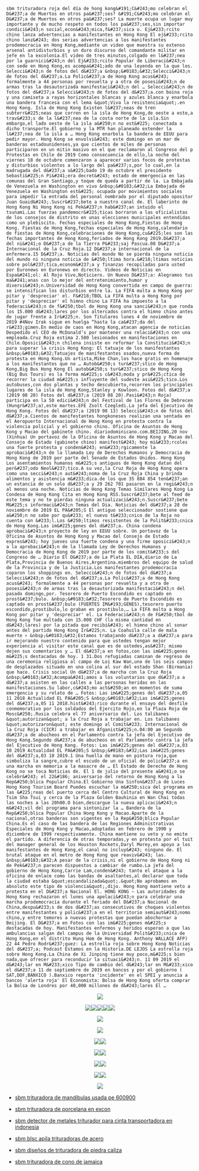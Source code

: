 
```
sbm trituradora roja del día de hong kong&#191;C&#243;mo celebran el D&#237;a de Muertos en otros pa&#237;ses? &#191;C&#243;mo celebran el D&#237;a de Muertos en otros pa&#237;ses? La muerte ocupa un lugar muy importante y de mucho respeto en todos los pa&#237;ses,sin importar condici&#243;n social,econ&#243;mica,f&#237;sica o. Ej&#233;rcito chino lanza advertencias a manifestantes en Hong Kong El ej&#233;rcito chino lanz&#243; dos serias advertencias a los manifestantes prodemocracia en Hong Kong,mediante un video que muestra su extenso arsenal antidisturbios y un duro discurso del comandante militar en jefe en la excolonia.El video de tres minutos,colgado en l&#237;nea por la guarnici&#243;n del Ej&#233;rcito Popular de Liberaci&#243;n con sede en Hong Kong,es acompa&#241;ado de una leyenda en la que los. Selecci&#243;n de fotos del d&#237;a &nbsp;&#0183;&#32;Selecci&#243;n de fotos del d&#237;a.La Polic&#237;a de Hong Kong acus&#243; formalmente a 44 personas por revuelta y a otra de posesi&#243;n de armas tras la desautorizada manifestaci&#243;n del … Selecci&#243;n de fotos del d&#237;a Selecci&#243;n de fotos del d&#237;a.con boina roja y una camiseta a rayas horizontales blancas y azules blanca y enarbola una bandera francesa con el lema &quot;Viva la resistencia&quot;.en Hong Kong. Isla de Hong Kong Existen l&#237;neas de tren subterr&#225;neas que corren en la isla de Hong Kong,de oeste a este,a trav&#233;s de la l&#237;nea de la costa norte de la isla.Sin embargo,el lado oeste de la isla a&#250;n no est&#225; conectada a dicho transporte.El gobierno y la MTR han planeado extender la l&#237;nea de la isla a … Hong Kong enarbola la bandera de EEUU para pedir mayor. Hong Kong se envolvi&#243; este domingo en un mar de banderas estadounidenses,ya que cientos de miles de personas participaron en un mitin masivo en el que reclamaron al Congreso del p Protestas en Chile de 2019 Como consecuencia de ello,la noche del viernes 18 de octubre comenzaron a aparecer varios focos de protestas y disturbios violentos a lo largo del pa&#237;s,por lo cual,en la madrugada del d&#237;a s&#225;bado 19 de octubre el presidente Sebasti&#225;n Pi&#241;era decret&#243; estado de emergencia en las comunas del Gran Santiago,y toque de queda a partir de la. La Embajada de Venezuela en Washington en vivo &nbsp;&#0183;&#32;La Embajada de Venezuela en Washington est&#225; ocupada por movimientos sociales para impedir la entrada del personal nombrado por el diputado opositor Juan Guaid&#243;.Suscr&#237;bete a nuestro canal de. El laberinto de Hong Kong Ni Hong Kong ni Pek&#237;n hab&#237;an intuido el tsunami.Las fuerzas pandemocr&#225;ticas borraron a las oficialistas de los consejos de distrito en unas elecciones municipales entendidas como un plebiscito. Fechas especiales de Hong Kong,Fiestas de Hong Kong. Fiestas de Hong Kong,fechas especiales de Hong Kong,calendario de fiestas de Hong Kong,celebraciones de Hong Kong,cu&#225;les son las fechas importantes de Hong Kong,feriados de Hong Kong 2019.D&#237;a del ni&#241;o D&#237;a de la Tierra P&#233;saj Pascua.08 D&#237;a Internacional de la Cruz Roja.12 D&#237;a internacional de la enfermera.15 D&#237;a. Noticias del mundo No se pierda ninguna noticia del mundo ni ninguna noticia de &#250;ltima hora.&#218;ltimas noticias sobre pol&#237;tica,econom&#237;a y finanzas recopiladas para usted por Euronews en Euronews en directo. Videos de Noticias en Espa&#241;ol: Al Rojo Vivo,Noticiero. Un Nuevo D&#237;a: Alegramos tus ma&#241;anas con lo mejor del entretenimiento,humor y diversi&#243;n.Universidad de Hong Kong convertida en campo de guerra: se intensifican los disturbios entre la. La FIFA multa a Hong Kong por pitar y 'despreciar' el. F&#218;TBOL La FIFA multa a Hong Kong por pitar y 'despreciar' el himno chino La FIFA ha impuesto a la federaci&#243;n de f&#250;tbol de Hong Kong una sanci&#243;n que ronda los 15.000 d&#243;lares por los altercados contra el himno chino antes de jugar frente a Ir&#225;n. Son Titulares lunes 4 de noviembre de 2019 #4Nov Irak sigue en huelga “hasta la ca&#237;da del r&#233;gimen.En medio de caos en Hong Kong,atacan agencia de noticias Despedido el CEO de McDonald’s por mantener una relaci&#243;n con una empleada.Cruz Roja estima 2.500 lesionados en manifestaciones en Chile.Oposici&#243;n chilena insiste en reformar la Constituci&#243;n para superar la crisis Hong Kong: El tatuaje de los manifestantes &nbsp;&#0183;&#32;Tatuajes de manifestantes osados,nueva forma de protesta en Hong Kong.Un artista,Mike Chan,los hace gratis en homenaje a los manifestantes que no … Autob&#250;s tur&#237;stico de Hong Kong,Big Bus Hong Kong El autob&#250;s tur&#237;stico de Hong Kong (Big Bus Tours) es la forma m&#225;s c&#243;moda y pr&#225;ctica de recorrer la ciudad m&#225;s influyente del sudeste asi&#225;tico.Los autobuses,con dos plantas y techo descubierto,recorren los principales lugares de la isla de Hong Kong,Stanley y Kowloon. Fotos del d&#237;a (2019 08 20) Fotos del d&#237;a (2019 08 20).Pasi&#243;n Roja) participa en la 50 edici&#243;n del Festival de las Flores de Debrecen (Hungr&#237;a),este martes.EFE Zsolt Czegledi.La jefa del Ejecutivo de Hong Kong. Fotos del d&#237;a (2019 08 13) Selecci&#243;n de fotos del d&#237;a.Cientos de manifestantes hongkoneses realizan una sentada en el Aeropuerto Internacional de Hong Kong en protesta contra la violencia policial y el gobierno chino. Oficina de Asuntos de Hong Kong y Macao del gabinete chino. diariodominicano.com.BEIJING,20 nov (Xinhua) Un portavoz de la Oficina de Asuntos de Hong Kong y Macao del Consejo de Estado (gabinete chino) manifest&#243; hoy mi&#233;rcoles una fuerte protesta y conden&#243; en&#233;rgicamente la aprobaci&#243;n de la llamada Ley de Derechos Humanos y Democracia de Hong Kong de 2019 por parte del Senado de Estados Unidos. Hong Kong Los asentamientos humanos m&#225;s antiguos de Hong Kong datan del per&#237;odo Neol&#237;tico.A su vez,la Cruz Roja de Hong Kong opera como una secci&#243;n aut&#243;noma de la Cruz Roja China y brinda alimentos y asistencia m&#233;dica.de los que 35 884 854 ten&#237;an un estancia de un solo d&#237;a y 29 262 701 pasaron en la regi&#243;n al menos una noche. Noticias de Hong Kong Temas Similares Hong Kong La Condesa de Hong Kong Cita en Hong Kong RSS.Suscr&#237;bete al feed de este tema y no te pierdas ninguna actualizaci&#243;n.Suscr&#237;bete M&#225;s informaci&#243;n Temas del Dia. Noticias del d&#237;a 28 de noviembre de 2019 EL PA&#205;S El antiguo seleccionador sostiene que a&#250;n no sabe por qu&#233; el nuevo t&#233;cnico de la Roja no cuenta con &#233;l.Los &#250;ltimos resistentes de la Polit&#233;cnica de Hong Kong.Las im&#225;genes del d&#237;a. China condena aprobaci&#243;n proyecto de ley en EEUU sobre. Un portavoz de la Oficina de Asuntos de Hong Kong y Macao del Consejo de Estado expres&#243; hoy jueves una fuerte condena y una firme oposici&#243;n a la aprobaci&#243;n de la llamada Ley de Derechos Humanos y Democracia de Hong Kong de 2019 por parte de los comit&#233;s del Congreso de … Diario El D&#237;a de La Plata EL DIA,diario de La Plata,Provincia de Buenos Aires,Argentina.miembros del equipo de salud de la Provincia y de la Justicia.Los manifestantes prodemocracia coparon los shoppings en. Selecci&#243;n de fotos del d&#237;a Selecci&#243;n de fotos del d&#237;a.La Polic&#237;a de Hong Kong acus&#243; formalmente a 44 personas por revuelta y a otra de posesi&#243;n de armas tras la desautorizada manifestaci&#243;n del pasado domingo,por. Tesorero de Puerto Escondido es captado en prost&#237;bulo. &nbsp;&#0183;&#32;Tesorero de Puerto Escondido es captado en prost&#237;bulo (FUERTES IM&#193;GENES),tesorero puerto escondido,prostibulo,lo graban en prostibulo,… La FIFA multa a Hong Kong por pitar y 'despreciar' el. La Federaci&#243;n de F&#250;tbol de Hong Kong fue multada con 15.000 CHF (la misma cantidad en d&#243;lares) por la pitada que recibi&#243; el himno chino al sonar antes del partido Hong Kong Ir&#225;n. La Coahuila calle de mala muerte 💀 &nbsp;&#0183;&#32;Estamos trabajando d&#237;a a d&#237;a para ir mejorando nuestro contenido para que ustedes tengan mejor experiencia al visitar este canal que es de ustedes,as&#237; mismo dejen sus comentarios y … El d&#237;a en fotos,con las im&#225;genes m&#225;s destacadas de hoy. 1 31.Dos refugiadas caminan de regreso de una ceremonia religiosa al campo de Loi Kaw Wan,uno de los seis campos de desplazados situado en una colina al sur del estado Shan (Birmania) que hace. Crisis social Un d&#237;a de marcha con la Cruz Roja &nbsp;&#0183;&#32;Acompa&#241;amos a los voluntarios que d&#237;a a d&#237;a asisten en las calles a las personas heridas en las manifestaciones.Su labor,c&#243;mo act&#250;an en momentos de suma emergencia y su relato de … Fotos: Las im&#225;genes del d&#237;a,05 11 2018 Actualidad EL PA&#205;S &nbsp;&#0183;&#32;Las im&#225;genes del d&#237;a,05 11 2018.hist&#243;rico durante el ensayo del desfile conmemorativo por los soldados del Ejercito Rojo,en la Plaza Roja de Mosc&#250;.Rusia celebra el 77 aniversario del. Los talibanes &quot;autorizan&quot; a la Cruz Roja a trabajar en. Los talibanes &quot;autorizaron&quot; este domingo al Comit&#233; Internacional de la Cruz Roja (CICR) a trabajar en Afganist&#225;n.04:00 am Segundo d&#237;a de abucheos en el Parlamento contra la jefa del Ejecutivo de Hong Kong.Segundo d&#237;a de abucheos en el Parlamento contra la jefa del Ejecutivo de Hong Kong. Fotos: Las im&#225;genes del d&#237;a,03 10 2019 Actualidad EL PA&#205;S &nbsp;&#0183;&#32;Las im&#225;genes del d&#237;a,03 10 2019.1 Una huella de mano en pintura roja,que simboliza la sangre,cubre el escudo de un oficial de polic&#237;a en una marcha en memoria a la masacre de … El Estado de Derecho de Hong Kong no se toca Noticias de. El 1 de julio del presente a&#241;o se celebr&#243; el 22&#186; aniversario del retorno de Hong Kong a la Rep&#250;blica Popular China.El Gobierno Una Sinfon&#237;a de Luces Hong Kong Tourism Board Puedes escuchar la m&#250;sica del programa en las &#225;reas del puerto cerca del Centro Cultural de Hong Kong en Tsim Sha Tsui y cerca de la Plaza Golden Bauhinia en Wan Chai todas las noches a las 20h00.O bien,descargue la nueva aplicaci&#243;n m&#243;vil del programa para sintonizar la … Bandera de la Rep&#250;blica Popular China Hong Kong y Macao.Aparte de la nacional,otras banderas son vigentes en la Rep&#250;blica Popular China.Es el caso de las bandera de las Regiones Administrativas Especiales de Hong Kong y Macao,adoptadas en febrero de 1990 y diciembre de 1999 respectivamente. China mantiene su veto y no emite el partido. A diferencia de otras temporadas,y en protesta por el tuit del manager general de los Houston Rockets,Daryl Morey,en apoyo a los manifestantes de Hong Kong,el canal no incluy&#243; ninguno de. El brutal ataque en el metro de Hong Kong que reaviv&#243; las. &nbsp;&#0183;&#32;A pesar de la crisis,ni el gobierno de Hong Kong ni de Pek&#237;n parecen dispuestos a cambiar de rumbo.La jefa del gobierno de Hong Kong,Carrie Lam,conden&#243; tanto el ataque a la oficina de enlace como las bandas de asaltantes,al declarar que toda la ciudad estaba &quot;escandalizada&quot;.&quot;No aprobamos en absoluto este tipo de violencia&quot;,dijo. Hong Kong mantiene veto a protesta en el D&#237;a Nacional El. HONG KONG — Las autoridades de Hong Kong rechazaron el lunes una apelaci&#243;n para celebrar una marcha prodemocracia durante el feriado del D&#237;a Nacional de China,despu&#233;s de dos d&#237;as consecutivos de choques violentos entre manifestantes y polic&#237;a en el territorio semiaut&#243;nomo chino,y entre temores a nuevas protestas que puedan abochornar a Beijing. El D&#237;a en Fotos con las im&#225;genes m&#225;s destacadas de hoy. Manifestantes enfermos y heridos esperan a que las ambulancias salgan del campus de la Universidad Polit&#233;cnica de Hong Kong,en el distrito Hung Hom de Hong Kong. Anthony WALLACE AFP) 22 44 Pedro Rodr&#237;guez: La estrella roja sobre Hong Kong Noticias del d&#237;a; Podcast Estamos en la Historia.DE LEJOS La estrella roja sobre Hong Kong.La China de Xi Jinping tiene muy poco,m&#225;s bien nada,que ofrecer para reconducir la situaci&#243;n. 11 09 2019 el d&#243;lar en M&#233;xico Tipo de cambio del d&#243;lar en M&#233;xico el d&#237;a 11 de septiembre de 2019 en bancos y por el gobierno ( SAT,DOF,BANXICO ).Banxico reporta 'incidente' en el SPEI y anuncia a bancos 'alerta roja' El Economista: Bolsa de Hong Kong oferta comprar la Bolsa de Londres por 40,000 millones de d&#243;lares El … 
```

<div align="center">

<a href="https://es-crusher.shibang-china.com/github&k=sbm+trituradora+roja+del+d%C3%ADa+de+hong+kong"><img src="https://static.shibang-china.com/es/crusher/logo.jpg"></a>

<a href="https://es-crusher.shibang-china.com/github&k=sbm+trituradora+roja+del+d%C3%ADa+de+hong+kong"><img src="https://static.shibang-china.com/es/crusher/index.jpg"></a><a href="https://es-crusher.shibang-china.com/material.htmlgithub&k=sbm+trituradora+roja+del+d%C3%ADa+de+hong+kong"><img src="https://static.shibang-china.com/es/crusher/material.jpg"></a><a href="https://es-crusher.shibang-china.com/application.htmlgithub&k=sbm+trituradora+roja+del+d%C3%ADa+de+hong+kong"><img src="https://static.shibang-china.com/es/crusher/application.jpg"></a><a href="https://es-crusher.shibang-china.com/aboutus.htmlgithub&k=sbm+trituradora+roja+del+d%C3%ADa+de+hong+kong"><img src="https://static.shibang-china.com/es/crusher/aboutus.jpg"></a><a href="https://es-crusher.shibang-china.com/contact.htmlgithub&k=sbm+trituradora+roja+del+d%C3%ADa+de+hong+kong"><img src="https://static.shibang-china.com/es/crusher/contact.jpg"></a>

<a href="https://es-crusher.shibang-china.com/github&k=sbm+trituradora+roja+del+d%C3%ADa+de+hong+kong"><img src="https://static.shibang-china.com/es/crusher/banner.jpg"></a>

<a href="https://swt.shibang-china.com/github&k=sbm+trituradora+roja+del+d%C3%ADa+de+hong+kong"><img src="https://static.shibang-china.com/es/crusher/text.jpg"></a>

<a href="https://swt.shibang-china.com/github&k=sbm+trituradora+roja+del+d%C3%ADa+de+hong+kong"><img src="https://static.shibang-china.com/es/crusher/chat.jpg"></a><a href="https://es-crusher.shibang-china.com/contact.htmlgithub&k=sbm+trituradora+roja+del+d%C3%ADa+de+hong+kong"><img src="https://static.shibang-china.com/es/crusher/message.jpg"></a>

<a href="https://es-crusher.shibang-china.com/products/pe.htmlgithub&k=sbm+trituradora+roja+del+d%C3%ADa+de+hong+kong"><img src="https://static.shibang-china.com/es/crusher/pe.jpg"></a><a href="https://es-crusher.shibang-china.com/products/pf.htmlgithub&k=sbm+trituradora+roja+del+d%C3%ADa+de+hong+kong"><img src="https://static.shibang-china.com/es/crusher/pf.jpg"></a>

<a href="https://es-crusher.shibang-china.com/products/hpt.htmlgithub&k=sbm+trituradora+roja+del+d%C3%ADa+de+hong+kong"><img src="https://static.shibang-china.com/es/crusher/hpt.jpg"></a><a href="https://es-crusher.shibang-china.com/products/vsi.htmlgithub&k=sbm+trituradora+roja+del+d%C3%ADa+de+hong+kong"><img src="https://static.shibang-china.com/es/crusher/vsi.jpg"></a>

<a href="https://es-crusher.shibang-china.com/products/klv.htmlgithub&k=sbm+trituradora+roja+del+d%C3%ADa+de+hong+kong"><img src="https://static.shibang-china.com/es/crusher/klv.jpg"></a><a href="https://es-crusher.shibang-china.com/products/portable.htmlgithub&k=sbm+trituradora+roja+del+d%C3%ADa+de+hong+kong"><img src="https://static.shibang-china.com/es/crusher/portable.jpg"></a>

<a href="https://swt.shibang-china.com/github&k=sbm+trituradora+roja+del+d%C3%ADa+de+hong+kong"><img src="https://static.shibang-china.com/es/crusher/case.jpg"></a>

</div>


* [sbm trituradora de mandíbulas usada pe 600900](sbm%20trituradora%20de%20mand%C3%ADbulas%20usada%20pe%20600900.md)

* [sbm trituradora de porcelana en excon](sbm%20trituradora%20de%20porcelana%20en%20excon.md)

* [sbm detector de metales triturador para cinta transportadora en indonesia](sbm%20detector%20de%20metales%20triturador%20para%20cinta%20transportadora%20en%20indonesia.md)

* [sbm blsc apila trituradoras de acero](sbm%20blsc%20apila%20trituradoras%20de%20acero.md)

* [sbm diseños de trituradora de piedra caliza](sbm%20dise%C3%B1os%20de%20trituradora%20de%20piedra%20caliza.md)

* [sbm trituradora de cono de jamaica](sbm%20trituradora%20de%20cono%20de%20jamaica.md)